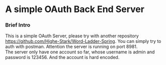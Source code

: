 A simple OAuth Back End Server
==============================

### Brief Intro
This is a simple OAuth Server, please try with another repository https://github.com/Highe-Stark/Word-Ladder-Spring. 
You can simply try to auth with postman. Attention the server is running on port 8981.  
The server only have one account so far, whose username is admin and password is 123456. And the account is hard encoded.